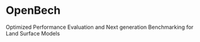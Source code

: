 # OpenBech
 Optimized Performance Evaluation and Next generation Benchmarking for Land Surface Models
